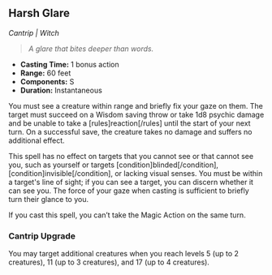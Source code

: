 ## Harsh Glare
*Cantrip | Witch*

> _A glare that bites deeper than words._

- **Casting Time:** 1 bonus action
- **Range:** 60 feet
- **Components:** S
- **Duration:** Instantaneous

You must see a creature within range and briefly fix your gaze on them. The target must succeed on a Wisdom saving throw or take 1d8 psychic damage and be unable to take a [rules]reaction[/rules] until the start of your next turn. On a successful save, the creature takes no damage and suffers no additional effect.

This spell has no effect on targets that you cannot see or that cannot see you, such as yourself or targets [condition]blinded[/condition], [condition]invisible[/condition], or lacking visual senses. You must be within a target's line of sight; if you can see a target, you can discern whether it can see you. The force of your gaze when casting is sufficient to briefly turn their glance to you.

If you cast this spell, you can’t take the Magic Action on the same turn.

### Cantrip Upgrade
You may target additional creatures when you reach levels 5 (up to 2 creatures), 11 (up to 3 creatures), and 17 (up to 4 creatures).
